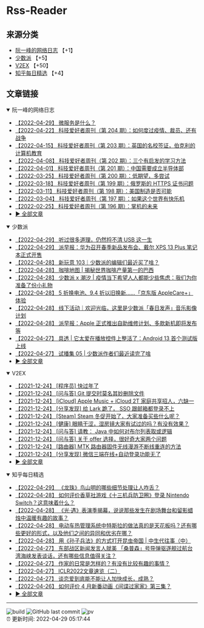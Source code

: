 # Rss-Reader

## 来源分类

* [阮一峰的网络日志](#阮一峰的网络日志) 【+1】
* [少数派](#少数派) 【+5】
* [V2EX](#V2EX) 【+50】
* [知乎每日精选](#知乎每日精选) 【+4】

## 文章链接

<details open>
    <summary id="阮一峰的网络日志">
     阮一峰的网络日志
    </summary>


* [【2022-04-29】 微服务是什么？](http://www.ruanyifeng.com/blog/2022/04/microservice.html)
* [【2022-04-22】 科技爱好者周刊（第 204 期）：如何度过疫情、裁员、还有战争](http://www.ruanyifeng.com/blog/2022/04/weekly-issue-204.html)
* [【2022-04-15】 科技爱好者周刊（第 203 期）：英国的名校签证，伯克利的计算机教育](http://www.ruanyifeng.com/blog/2022/04/weekly-issue-203.html)
* [【2022-04-08】 科技爱好者周刊（第 202 期）：三个有启发的学习方法](http://www.ruanyifeng.com/blog/2022/04/weekly-issue-202.html)
* [【2022-04-01】 科技爱好者周刊（第 201 期）：中国需要成立半导体部](http://www.ruanyifeng.com/blog/2022/04/weekly-issue-201.html)
* [【2022-03-25】 科技爱好者周刊（第 200 期）：低期望，多尝试](http://www.ruanyifeng.com/blog/2022/03/weekly-issue-200.html)
* [【2022-03-18】 科技爱好者周刊（第 199 期）：俄罗斯的 HTTPS 证书问题](http://www.ruanyifeng.com/blog/2022/03/weekly-issue-199.html)
* [【2022-03-11】 科技爱好者周刊（第 198 期）：美国制造是否可能](http://www.ruanyifeng.com/blog/2022/03/weekly-issue-198.html)
* [【2022-03-04】 科技爱好者周刊（第 197 期）：如果这个世界有快乐机](http://www.ruanyifeng.com/blog/2022/03/weekly-issue-197.html)
* [【2022-02-25】 科技爱好者周刊（第 196 期）：掌机的未来](http://www.ruanyifeng.com/blog/2022/02/weekly-issue-196.html)
* [:arrow_forward: 全部文章](data/阮一峰的网络日志.md)
</details>

<details open>
    <summary id="少数派">
     少数派
    </summary>


* [【2022-04-29】 听过很多道理，仍然捋不清 USB 这一生](https://sspai.com/post/72867)
* [【2022-04-29】 派早报：华为召开春季新品发布会、戴尔 XPS 13 Plus 笔记本正式开售](https://sspai.com/post/72955)
* [【2022-04-28】 新玩意 103｜少数派的编辑们最近买了啥？](https://sspai.com/post/72948)
* [【2022-04-28】 咖啡地图 | 揭秘世界咖啡产量第一的巴西](https://sspai.com/post/72787)
* [【2022-04-28】 少数派 x 潮汐 | 疫情当下希望人人都能少些焦虑：我们为你准备了份小礼物](https://sspai.com/post/72870)
* [【2022-04-28】 5 折换电池、9.4 折以旧换新……「京东版 AppleCare+」体验](https://sspai.com/post/72916)
* [【2022-04-28】 线下活动｜欢迎光临，这里是少数派「春日发声」音乐影像计划](https://sspai.com/post/72944)
* [【2022-04-28】 派早报：Apple 正式推出自助维修计划、多款新机即将发布等](https://sspai.com/post/72945)
* [【2022-04-27】 具透 | 它太爱在播放控件上整活了：Android 13 首个测试版上线](https://sspai.com/post/72935)
* [【2022-04-27】 试播集 05 | 少数派作者们最近读完了啥](https://sspai.com/post/72904)
* [:arrow_forward: 全部文章](data/少数派.md)
</details>

<details open>
    <summary id="V2EX">
     V2EX
    </summary>


* [【2021-12-24】 [程序员] 快过年了](https://www.v2ex.com/t/824201)
* [【2021-12-24】 [问与答] Git 提交时莫名其妙删除文件](https://www.v2ex.com/t/824200)
* [【2021-12-24】 [iCloud] Apple Music + iCloud 2T 家庭共享招人，六缺一](https://www.v2ex.com/t/824199)
* [【2021-12-24】 [分享发现] 给 Lark 跪了， SSO 跟邮箱都登录不上](https://www.v2ex.com/t/824198)
* [【2021-12-24】 [Steam] Steam 冬促开始了，大家准备买些什么呢？](https://www.v2ex.com/t/824197)
* [【2021-12-24】 [健康] 眼睛干涩，湿房镜大家有试过的吗？有没有效果？](https://www.v2ex.com/t/824196)
* [【2021-12-24】 [问与答] 请教： Java 中如何对布尔列表取或逻辑](https://www.v2ex.com/t/824194)
* [【2021-12-24】 [问与答] 关于 offer 选择，很好奇大家两个问题](https://www.v2ex.com/t/824192)
* [【2021-12-24】 [路由器] MTK 路由器固件无线漫游不断线重连的方法](https://www.v2ex.com/t/824191)
* [【2021-12-24】 [分享发现] 微信三端在线+自动登录功能无了](https://www.v2ex.com/t/824190)
* [:arrow_forward: 全部文章](data/V2EX.md)
</details>

<details open>
    <summary id="知乎每日精选">
     知乎每日精选
    </summary>


* [【2022-04-29】 《龙珠》鸟山明的哪些细节处理让人咋舌？](http://www.zhihu.com/question/50831512/answer/2462048376?utm_campaign=rss&utm_medium=rss&utm_source=rss&utm_content=title)
* [【2022-04-28】 如何评价香草社游戏《十三机兵防卫圈》登录 Nintendo Switch？这意味着什么？](http://www.zhihu.com/question/502270782/answer/2461886665?utm_campaign=rss&utm_medium=rss&utm_source=rss&utm_content=title)
* [【2022-04-28】 《光·遇》表演季揭幕，说说那些发生在剧场舞台和留影蜡烛中温暖有趣的故事？](http://www.zhihu.com/question/530428963/answer/2461886449?utm_campaign=rss&utm_medium=rss&utm_source=rss&utm_content=title)
* [【2022-04-28】 电动车热管理系统中特斯拉的做法真的是天花板吗？还有哪些更好的形式，以及他们之间的异同和优劣在哪？](http://www.zhihu.com/question/529055637/answer/2461285456?utm_campaign=rss&utm_medium=rss&utm_source=rss&utm_content=title)
* [【2022-04-28】 用《孙子兵法》的方式打开昆虫帝国 | 中生代往事（中）](http://zhuanlan.zhihu.com/p/506378230?utm_campaign=rss&utm_medium=rss&utm_source=rss&utm_content=title)
* [【2022-04-27】 东部战区新闻发言人就美 「桑普森」号导弹驱逐舰过航台湾海峡发表谈话，还有哪些信息值得关注？](http://www.zhihu.com/question/530237792/answer/2460358163?utm_campaign=rss&utm_medium=rss&utm_source=rss&utm_content=title)
* [【2022-04-27】 作家的日常是怎样的？有没有比较有趣的事情？](http://www.zhihu.com/question/42982102/answer/2453755598?utm_campaign=rss&utm_medium=rss&utm_source=rss&utm_content=title)
* [【2022-04-27】 ICLR2022文章速览（二）](http://zhuanlan.zhihu.com/p/505617266?utm_campaign=rss&utm_medium=rss&utm_source=rss&utm_content=title)
* [【2022-04-27】 谈恋爱到底能不能让人加快成长，成熟？](http://www.zhihu.com/question/271226347/answer/2458523980?utm_campaign=rss&utm_medium=rss&utm_source=rss&utm_content=title)
* [【2022-04-26】 如何评价 4 月新番动画《间谍过家家》第三集？](http://www.zhihu.com/question/529491054/answer/2458823093?utm_campaign=rss&utm_medium=rss&utm_source=rss&utm_content=title)
* [:arrow_forward: 全部文章](data/知乎每日精选.md)
</details>


---

![build](https://github.com/LikaiLee/rss-reader/workflows/rss%20reader/badge.svg)
![GitHub last commit](https://img.shields.io/github/last-commit/likailee/rss-reader)
![pv](https://pageview.vercel.app/?github_user=likailee) <br>
:alarm_clock: 更新时间: 2022-04-29 05:17:44